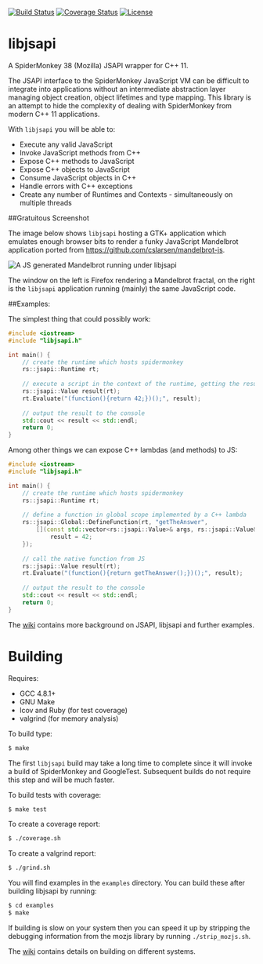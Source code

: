 [![Build Status](https://travis-ci.org/RipcordSoftware/libjsapi.svg?branch=master)](https://travis-ci.org/RipcordSoftware/libjsapi)
[![Coverage Status](https://coveralls.io/repos/RipcordSoftware/libjsapi/badge.svg)](https://coveralls.io/r/RipcordSoftware/libjsapi)
[![License](http://img.shields.io/:license-mit-blue.svg)](http://doge.mit-license.org)

# libjsapi
A SpiderMonkey 38 (Mozilla) JSAPI wrapper for C++ 11.

The JSAPI interface to the SpiderMonkey JavaScript VM can be difficult to integrate into 
applications without an intermediate abstraction layer managing object creation, object lifetimes and 
type mapping. This library is an attempt to hide the complexity of dealing with SpiderMonkey
from modern C++ 11 applications. 

With `libjsapi` you will be able to:
* Execute any valid JavaScript
* Invoke JavaScript methods from C++
* Expose C++ methods to JavaScript
* Expose C++ objects to JavaScript
* Consume JavaScript objects in C++
* Handle errors with C++ exceptions
* Create any number of Runtimes and Contexts - simultaneously on multiple threads
 
##Gratuitous Screenshot

The image below shows `libjsapi` hosting a GTK+ application which emulates enough browser bits to render a funky JavaScript Mandelbrot application ported from https://github.com/cslarsen/mandelbrot-js.

![A JS generated Mandelbrot running under libjsapi](https://pbs.twimg.com/media/CEVOZlRWAAAt6-w.png:large)

The window on the left is Firefox rendering a Mandelbrot fractal, on the right is the `libjsapi` application running (mainly) the same JavaScript code.

##Examples:

The simplest thing that could possibly work:
```c++
#include <iostream>
#include "libjsapi.h"

int main() {
    // create the runtime which hosts spidermonkey
    rs::jsapi::Runtime rt;
    
    // execute a script in the context of the runtime, getting the result
    rs::jsapi::Value result(rt);
    rt.Evaluate("(function(){return 42;})();", result);
    
    // output the result to the console
    std::cout << result << std::endl;
    return 0;
}
```

Among other things we can expose C++ lambdas (and methods) to JS:
```c++
#include <iostream>
#include "libjsapi.h"

int main() {
    // create the runtime which hosts spidermonkey
    rs::jsapi::Runtime rt;
    
    // define a function in global scope implemented by a C++ lambda
    rs::jsapi::Global::DefineFunction(rt, "getTheAnswer", 
        [](const std::vector<rs::jsapi::Value>& args, rs::jsapi::Value& result) { 
            result = 42; 
    });
    
    // call the native function from JS
    rs::jsapi::Value result(rt);
    rt.Evaluate("(function(){return getTheAnswer();})();", result);
    
    // output the result to the console
    std::cout << result << std::endl;
    return 0;
}
```

The [wiki](https://github.com/RipcordSoftware/libjsapi/wiki) contains more background on JSAPI, libjsapi and further examples.

# Building
Requires:
* GCC 4.8.1+
* GNU Make
* lcov and Ruby (for test coverage)
* valgrind (for memory analysis)

To build type:
```bash
$ make
```

The first `libjsapi` build may take a long time to complete since it will invoke a build of SpiderMonkey and GoogleTest. Subsequent builds do not require this step and will be much faster.

To build tests with coverage:
```bash
$ make test
```

To create a coverage report:
```bash
$ ./coverage.sh
```

To create a valgrind report:
```bash
$ ./grind.sh
```

You will find examples in the `examples` directory. You can build these after building libjsapi by running:
```bash
$ cd examples
$ make
```

If building is slow on your system then you can speed it up by stripping the debugging information from the mozjs library by running `./strip_mozjs.sh`.

The [wiki](https://github.com/RipcordSoftware/libjsapi/wiki) contains details on building on different systems.
